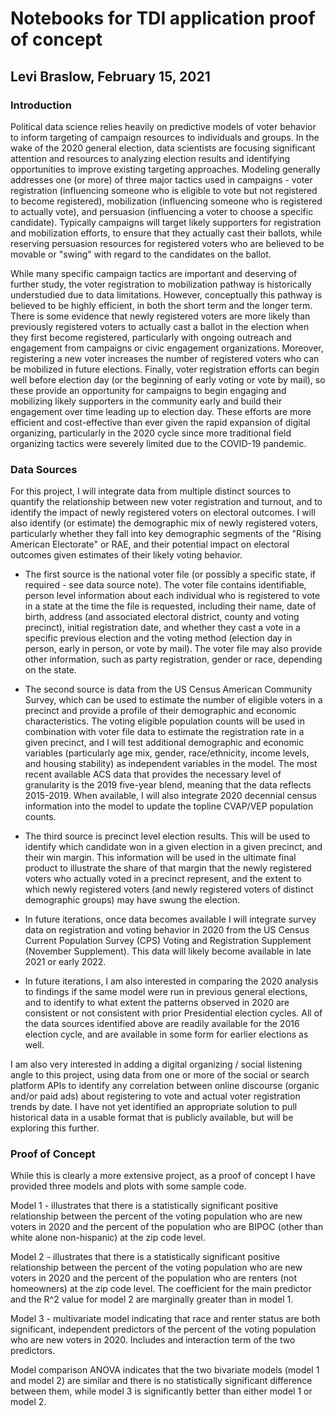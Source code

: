 # Notebooks for TDI application proof of concept
## Levi Braslow, February 15, 2021

### Introduction 

Political data science relies heavily on predictive models of voter behavior to inform targeting of campaign resources to individuals and groups.  In the wake of the 2020 general election, data scientists are focusing significant attention and resources to analyzing election results and identifying opportunities to improve existing targeting approaches.  Modeling generally addresses one (or more) of three major tactics used in campaigns - voter registration (influencing someone who is eligible to vote but not registered to become registered), mobilization (influencing someone who is registered to actually vote), and persuasion (influencing a voter to choose a specific candidate).  Typically campaigns will target likely supporters for registration and mobilization efforts, to ensure that they actually cast their ballots, while reserving persuasion resources for registered voters who are believed to be movable or "swing" with regard to the candidates on the ballot.

While many specific campaign tactics are important and deserving of further study, the voter registration to mobilization pathway is historically understudied due to data limitations.  However, conceptually this pathway is believed to be highly efficient, in both the short term and the longer term.  There is some evidence that newly registered voters are more likely than previously registered voters to actually cast a ballot in the election when they first become registered, particularly with ongoing outreach and engagement from campaigns or civic engagement organizations.  Moreover, registering a new voter increases the number of registered voters who can be mobilized in future elections.  Finally, voter registration efforts can begin well before election day (or the beginning of early voting or vote by mail), so these provide an opportunity for campaigns to begin engaging and mobilizing likely supporters in the community early and build their engagement over time leading up to election day.  These efforts are more efficient and cost-effective than ever given the rapid expansion of digital organizing, particularly in the 2020 cycle since more traditional field organizing tactics were severely limited due to the COVID-19 pandemic.

### Data Sources 

For this project, I will integrate data from multiple distinct sources to quantify the relationship between new voter registration and turnout, and to identify the impact of newly registered voters on electoral outcomes.  I will also identify (or estimate) the demographic mix of newly registered voters, particularly whether they fall into key demographic segments of the "Rising American Electorate" or RAE, and their potential impact on electoral outcomes given estimates of their likely voting behavior.  

- The first source is the national voter file (or possibly a specific state, if required - see data source note).  The voter file contains identifiable, person level information about each individual who is registered to vote in a state at the time the file is requested, including their name, date of birth, address (and associated electoral district, county and voting precinct), initial registration date, and whether they cast a vote in a specific previous election and the voting method (election day in person, early in person, or vote by mail).  The voter file may also provide other information, such as party registration, gender or race, depending on the state.

- The second source is data from the US Census American Community Survey, which can be used to estimate the number of eligible voters in a precinct and provide a profile of their demographic and economic characteristics.  The voting eligible population counts will be used in combination with voter file data to estimate the registration rate in a given precinct, and I will test additional demographic and economic variables (particularly age mix, gender, race/ethnicity, income levels, and housing stability) as independent variables in the model.  The most recent available ACS data that provides the necessary level of granularity is the 2019 five-year blend, meaning that the data reflects 2015-2019.  When available, I will also integrate 2020 decennial census information into the model to update the topline CVAP/VEP population counts.

- The third source is precinct level election results.  This will be used to identify which candidate won in a given election in a given precinct, and their win margin. This information will be used in the ultimate final product to illustrate the share of that margin that the newly registered voters who actually voted in a precinct represent, and the extent to which newly registered voters (and newly registered voters of distinct demographic groups) may have swung the election. 

- In future iterations, once data becomes available I will integrate survey data on registration and voting behavior in 2020 from the US Census Current Population Survey (CPS) Voting and Registration Supplement (November Supplement). This data will likely become available in late 2021 or early 2022.

- In future iterations, I am also interested in comparing the 2020 analysis to findings if the same model were run in previous general elections, and to identify to what extent the patterns observed in 2020 are consistent or not consistent with prior Presidential election cycles.  All of the data sources identified above are readily available for the 2016 election cycle, and are available in some form for earlier elections as well.

I am also very interested in adding a digital organizing / social listening angle to this project, using data from one or more of the social or search platform APIs to identify any correlation between online discourse (organic and/or paid ads) about registering to vote and actual voter registration trends by date.  I have not yet identified an appropriate solution to pull historical data in a usable format that is publicly available, but will be exploring this further.

### Proof of Concept

While this is clearly a more extensive project, as a proof of concept I have provided three models and plots with some sample code.

Model 1 - illustrates that there is a statistically significant positive relationship between the percent of the voting population who are new voters in 2020 and the percent of the population who are BIPOC (other than white alone non-hispanic) at the zip code level.

Model 2 - illustrates that there is a statistically significant positive relationship between the percent of the voting population who are new voters in 2020 and the percent of the population who are renters (not homeowners) at the zip code level.  The coefficient for the main predictor and the R^2 value for model 2 are marginally greater than in model 1.

Model 3 - multivariate model indicating that race and renter status are both significant, independent predictors of the percent of the voting population who are new voters in 2020. Includes and interaction term of the two predictors.  

Model comparison ANOVA indicates that the two bivariate models (model 1 and model 2) are similar and there is no statistically significant difference between them, while model 3 is significantly better than either model 1 or model 2.



